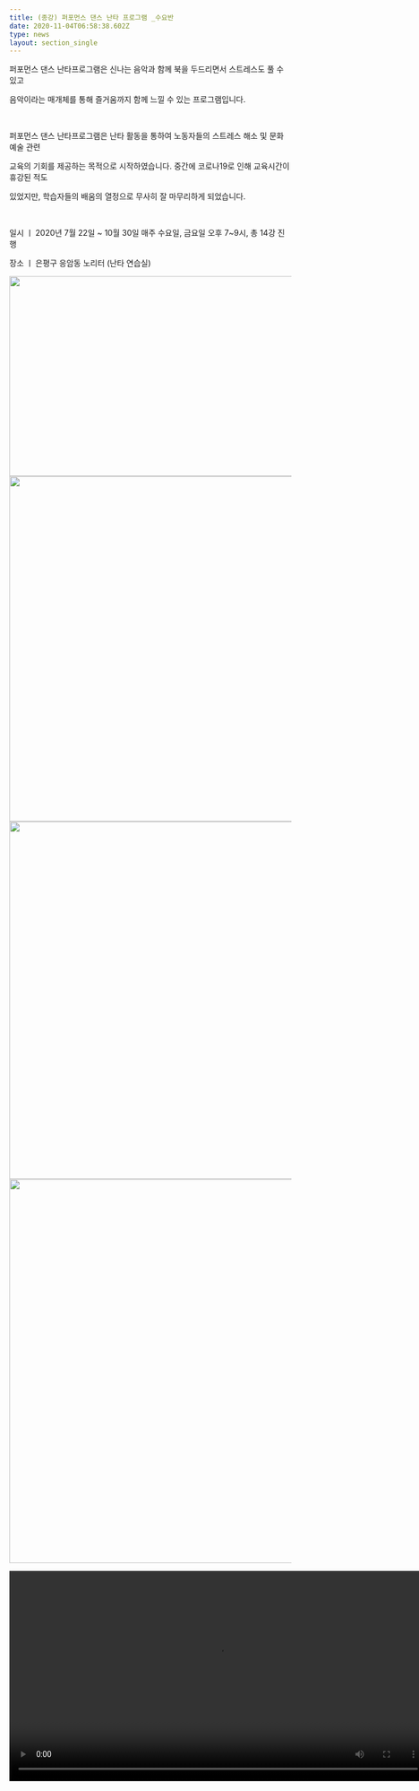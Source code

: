 ```yaml
---
title: (종강) 퍼포먼스 댄스 난타 프로그램 _수요반
date: 2020-11-04T06:58:38.602Z
type: news
layout: section_single
---
```

<p>퍼포먼스 댄스 난타프로그램은 신나는 음악과 함께 북을 두드리면서 스트레스도 풀 수 있고</p>
<p>음악이라는 매개체를 통해 즐거움까지 함께 느낄 수 있는 프로그램입니다.</p>
<p>&nbsp;</p>
<p>퍼포먼스 댄스 난타프로그램은 난타 활동을 통하여 노동자들의 스트레스 해소 및 문화 예술 관련</p>
<p>교육의 기회를 제공하는 목적으로 시작하였습니다. 중간에 코로나19로 인해 교육시간이 휴강된 적도</p>
<p>있었지만, 학습자들의 배움의 열정으로 무사히 잘 마무리하게 되었습니다.</p>
<p>&nbsp;</p>
<p>일시 ㅣ 2020년 7월 22일 ~ 10월 30일 매주 수요일, 금요일 오후 7~9시, 총 14강 진행</p>
<p>장소 ㅣ 은평구 응암동 노리터 (난타 연습실)</p>
<p><img src="https://drive.tiny.cloud/1/engl1s97gj9hrxpoa7eh7z5f05ozxfm1box3nxkh4j7a43ei/a283f950-1d96-4dc4-97fa-142d1eb68b33" alt="" width="750" height="357" /><img src="https://drive.tiny.cloud/1/engl1s97gj9hrxpoa7eh7z5f05ozxfm1box3nxkh4j7a43ei/f9c09cc1-838e-4105-9e9a-c7c7a38bdb67" alt="" width="750" height="616" /><img src="https://drive.tiny.cloud/1/engl1s97gj9hrxpoa7eh7z5f05ozxfm1box3nxkh4j7a43ei/a3a221a7-89ed-42cc-b871-b296fbe5dcd5" alt="" width="750" height="638" /><img src="https://drive.tiny.cloud/1/engl1s97gj9hrxpoa7eh7z5f05ozxfm1box3nxkh4j7a43ei/4c43ec05-c139-4a72-8e98-0a2fbb651a04" alt="" width="750" height="685" /></p>
<p><video controls="controls" width="746" height="375">
<source src="https://drive.tiny.cloud/1/engl1s97gj9hrxpoa7eh7z5f05ozxfm1box3nxkh4j7a43ei/cfbb264f-8124-45c6-a760-a5561c9ea2e2" /></video></p>